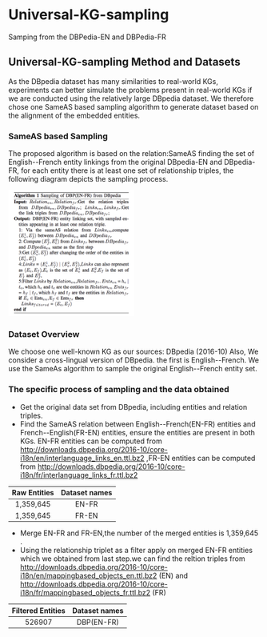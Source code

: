 # Universal-KG-sampling
Samping from the DBPedia-EN and DBPedia-FR 

## Universal-KG-sampling Method and Datasets
As the DBpedia dataset has many similarities to real-world KGs, experiments can better simulate the problems present in real-world KGs if we are conducted using the relatively large DBpedia dataset. We therefore chose one SameAS based sampling algorithm to generate dataset based on the alignment of the embedded entities.

### SameAS based Sampling
The proposed algorithm is based on the relation:SameAS finding the set of English--French entity linkings from the original DBpedia-EN and DBpedia-FR, for each entity there is at least one set of relationship triples, the following diagram depicts the sampling process.
<p>
  <img width="50%" src="https://github.com/dice-group/Universal-KG-sampling/blob/main/sampling.png" />
</p>

### Dataset Overview
We choose one well-known KG as our sources: DBpedia (2016-10) Also, We consider a cross-lingual version of DBpedia. the first is English--French. We use the SameAs algorithm to sample the original English--French entity set.

### The specific process of sampling and the data obtained
* Get the original data set from DBpedia, including entities and relation triples.
* Find the SameAS relation between English--French(EN-FR) entities and French--English(FR-EN) entities, ensure the entities are present in both KGs. EN-FR entities can be computed from http://downloads.dbpedia.org/2016-10/core-i18n/en/interlanguage_links_en.ttl.bz2 ,FR-EN entities can be computed from http://downloads.dbpedia.org/2016-10/core-i18n/fr/interlanguage_links_fr.ttl.bz2

Raw Entities | Dataset names
:---: | :---: 
1,359,645| EN-FR
1,359,645| FR-EN

* Merge EN-FR and FR-EN,the number of the merged entities is 1,359,645 .
* Using the relationship triplet as a filter apply on merged EN-FR entities which we obtained from last step.we can find the reltion triples from http://downloads.dbpedia.org/2016-10/core-i18n/en/mappingbased_objects_en.ttl.bz2 (EN) and  http://downloads.dbpedia.org/2016-10/core-i18n/fr/mappingbased_objects_fr.ttl.bz2 (FR) 

Filtered Entities  | Dataset names
:---: | :---: 
526907| DBP(EN-FR)




